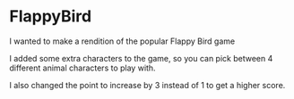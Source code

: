# FlappyBird

I wanted to make a rendition of the popular Flappy Bird game

I added some extra characters to the game, so you can pick between 4 different animal characters to play with.

I also changed the point to increase by 3 instead of 1 to get a higher score.
